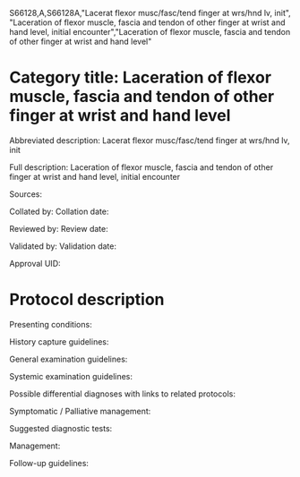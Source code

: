 S66128,A,S66128A,"Lacerat flexor musc/fasc/tend finger at wrs/hnd lv, init", "Laceration of flexor muscle, fascia and tendon of other finger at wrist and hand level, initial encounter","Laceration of flexor muscle, fascia and tendon of other finger at wrist and hand level"
# Category title: Laceration of flexor muscle, fascia and tendon of other finger at wrist and hand level

Abbreviated description: Lacerat flexor musc/fasc/tend finger at wrs/hnd lv, init

Full description: Laceration of flexor muscle, fascia and tendon of other finger at wrist and hand level, initial encounter

Sources:

Collated by:
Collation date:

Reviewed by:
Review date:

Validated by:
Validation date:

Approval UID:

# Protocol description

Presenting conditions:

History capture guidelines:

General examination guidelines:

Systemic examination guidelines:

Possible differential diagnoses with links to related protocols:

Symptomatic / Palliative management:

Suggested diagnostic tests:

Management:

Follow-up guidelines:
